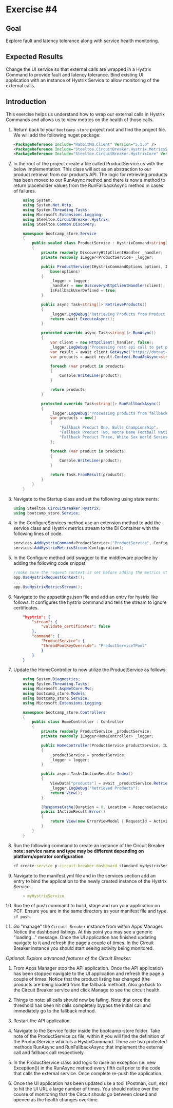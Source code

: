 # Exercise #4

## Goal

Explore fault and latency tolerance along with service health monitoring.

## Expected Results

Change the UI service so that external calls are wrapped in a Hystrix Command to provide fault and latency tolerance.  Bind existing UI application with an instance of Hystrix Service to allow monitoring of the external calls.

## Introduction

This exercise helps us understand how to wrap our external calls in Hystrix Commands and allows us to view metrics on the health of those calls.

1. Return back to your `bootcamp-store` project root and find the project file.  We will add the following nuget package:

    ```xml
    <PackageReference Include="RabbitMQ.Client" Version="5.1.0" />
    <PackageReference Include="Steeltoe.CircuitBreaker.Hystrix.MetricsStreamCore" Version="2.1.1" />
    <PackageReference Include="Steeltoe.CircuitBreaker.HystrixCore" Version="2.1.1" />
    ```

2. In the root of the project create a file called ProductService.cs with the below implementation.  This class will act as an abstraction to our product retrieval from our products API.  The logic for retrieving products has been moved to our RunAsync method and there is now a method to return placeholder values from the RunFallbackAsync method in cases of failures.

    ```c#
        using System;
        using System.Net.Http;
        using System.Threading.Tasks;
        using Microsoft.Extensions.Logging;
        using Steeltoe.CircuitBreaker.Hystrix;
        using Steeltoe.Common.Discovery;

        namespace bootcamp_store.Service
        {
            public sealed class ProductService : HystrixCommand<string[]>
            {
                private readonly DiscoveryHttpClientHandler _handler;
                private readonly ILogger<ProductService> _logger;

                public ProductService(IHystrixCommandOptions options, IDiscoveryClient client, ILogger<ProductService> logger) :
                    base(options)
                {
                    _logger = logger;
                    _handler = new DiscoveryHttpClientHandler(client);
                    IsFallbackUserDefined = true;
                }

                public async Task<string[]> RetrieveProducts()
                {
                    _logger.LogDebug("Retrieving Products from Product Service");
                    return await ExecuteAsync();
                }

                protected override async Task<string[]> RunAsync()
                {
                    var client = new HttpClient(_handler, false);
                    _logger.LogDebug("Processing rest api call to get products");
                    var result = await client.GetAsync("https://dotnet-core-api/api/products");
                    var products = await result.Content.ReadAsAsync<string[]>();

                    foreach (var product in products)
                    {
                        Console.WriteLine(product);
                    }

                    return products;
                }

                protected override Task<string[]> RunFallbackAsync()
                {
                    _logger.LogDebug("Processing products from fallback method");
                    var products = new[]
                    {
                        "Fallback Product One, Bulls Championship",
                        "Fallback Product Two, Notre Dame Football National Championship",
                        "Fallback Product Three, White Sox World Series!"
                    };

                    foreach (var product in products)
                    {
                        Console.WriteLine(product);
                    }

                    return Task.FromResult(products);
                }
            }
        }
    ```

3. Navigate to the Startup class and set the following using statements:

    ```c#
    using Steeltoe.CircuitBreaker.Hystrix;
    using bootcamp_store.Service;
    ```

4. In the ConfigureServices method use an extension method to add the service class and Hystrix metrics stream to the DI Container with the following lines of code.

    ```c#
    services.AddHystrixCommand<ProductService>("ProductService", Configuration);
    services.AddHystrixMetricsStream(Configuration);
    ```

5. In the Configure method add swagger to the middleware pipeline by adding the following code snippet

    ```c#
    //make sure the request context is set before adding the metrics stream middleware
    app.UseHystrixRequestContext();
    ...
    app.UseHystrixMetricsStream();
    ```

6. Navigate to the appsettings.json file and add an entry for hystrix like follows.  It configures the hystrix command and tells the stream to ignore certificates.

    ```json
        "hystrix": {
            "stream": {
                "validate_certificates": false
            },
            "command": {
                "ProductService": {
                "threadPoolKeyOverride": "ProductServiceTPool"
                }
            }
        }
    ```

7. Update the HomeController to now utilize the ProductService as follows:

    ```c#
        using System.Diagnostics;
        using System.Threading.Tasks;
        using Microsoft.AspNetCore.Mvc;
        using bootcamp_store.Models;
        using bootcamp_store.Service;
        using Microsoft.Extensions.Logging;

        namespace bootcamp_store.Controllers
        {
            public class HomeController : Controller
            {
                private readonly ProductService _productService;
                private readonly ILogger<HomeController> _logger;

                public HomeController(ProductService productService, ILogger<HomeController> logger)
                {
                    _productService = productService;
                    _logger = logger;
                }

                public async Task<IActionResult> Index()
                {
                    ViewData["products"] = await _productService.RetrieveProducts();
                    _logger.LogDebug("Retrieved Products");
                    return View();
                }

                [ResponseCache(Duration = 0, Location = ResponseCacheLocation.None, NoStore = true)]
                public IActionResult Error()
                {
                    return View(new ErrorViewModel { RequestId = Activity.Current?.Id ?? HttpContext.TraceIdentifier });
                }
            }
        }
    ```

8. Run the following command to create an instance of the Circuit Breaker
 **note: service name and type may be different depending on platform/operator configuration**

    ```bat
    cf create-service p-circuit-breaker-dashboard standard myHystrixService
    ```

9. Navigate to the manifest.yml file and in the services section add an entry to bind the application to the newly created instance of the Hystrix Service.

    ```yml
        - myHystrixService
    ```

10. Run the cf push command to build, stage and run your application on PCF.  Ensure you are in the same directory as your manifest file and type `cf push`.

11. Go "manage" the `Circuit Breaker` instance from within Apps Manager. Notice the dashboard listings.  At this point you may see a generic "loading..." message. Once the UI application has finished updating navigate to it and refresh the page a couple of times.  In the Circuit Breaker instance you should start seeing activity being monitored.

*Optional: Explore advanced features of the Circuit Breaker:*

1. From Apps Manager stop the API application.  Once the API application has been stopped navigate to the UI application and refresh the page a couple of times.  Notice that the product listing has changed (the products are being loaded from the fallback method).  Also go back to the Circuit Breaker service and click Manage to see the circuit health.  

2. Things to note: all calls should now be failing.  Note that once the threshold has been hit calls completely bypass the initial call and immediately go to the fallback method.

3. Restart the API application.

4. Navigate to the Service folder inside the bootcamp-store folder.  Take note of the ProductService.cs file, within it you will find the definition of the ProductService which is a HystixCommand.  There are two protected methods RunAsync and RunFallbackAsync that implement the external call and fallback call respectively.

5. In the ProductService class add logic to raise an exception (ie. new Exception()) in the RunAsync method every fifth call prior to the code that calls the external service.  Once complete re-push the application.

6. Once the UI application has been updated use a tool (Postman, curl, etc) to hit the UI URL a large number of times.  You should notice over the course of monitoring that the Circuit should go between closed and opened as the health changes overtime.
